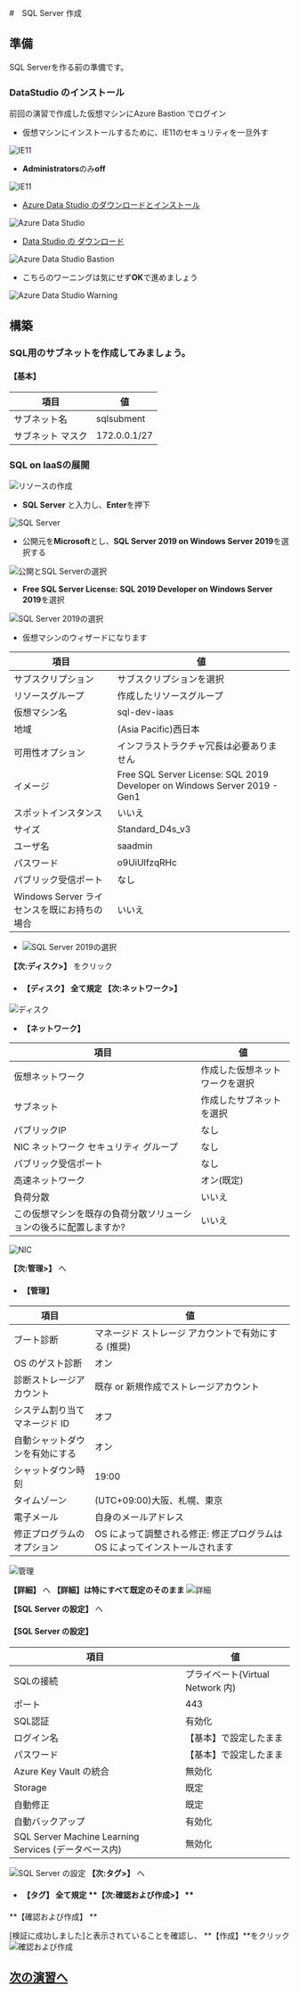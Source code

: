 #　SQL Server 作成

## 準備
SQL Serverを作る前の準備です。
### DataStudio のインストール

前回の演習で作成した仮想マシンにAzure Bastion でログイン

- 仮想マシンにインストールするために、IE11のセキュリティを一旦外す

![IE11](images/winserver-ie11-0.png "Prev IEセッティング")

-  **Administrators**のみ**off**

![IE11](images/winserver-ie11.png "IEセッティング")


- [Azure Data Studio のダウンロードとインストール][1]

![Azure Data Studio ](images/azure-datastudio.png "Azure Data Studio インストール")

- [Data Studio の ダウンロード][2]

![Azure Data Studio Bastion](images/datastudio-install-4-bastion.png "Azure Data Studio Bastion View")

- こちらのワーニングは気にせず**OK**で進めましょう

![Azure Data Studio Warning](images/datastudio-install-warning.png "Azure Data Studio 警告")


## 構築
### SQL用のサブネットを作成してみましょう。

#### **【基本】**

|  項目 |  値  |
| ---- | ---- |
|  サブネット名 |  sqlsubment  |
|  サブネット マスク  |  172.0.0.1/27  |

### SQL on IaaSの展開

![リソースの作成](images/resource-create.png "リソースの作成")

- **SQL Server** と入力し、**Enter**を押下

![SQL Server](images/sql-server-input.png "SQL Server")


- 公開元を**Microsoft**とし、**SQL Server 2019 on Windows Server 2019**を選択する

![公開とSQL Serverの選択](images/pub-microsoft-win2019.png "sqlpub")

- **Free SQL Server License: SQL 2019 Developer on Windows Server 2019**を選択

![SQL Server 2019の選択](images/sql-server-choise.png "sqlpub")

- 仮想マシンのウィザードになります

|  項目|  値  |
| ---- | ---- |
|  サブスクリプション |  サブスクリプションを選択  |
|  リソースグループ  |  作成したリソースグループ  |
|  仮想マシン名  |  sql-dev-iaas  |
|  地域  |  (Asia Pacific)西日本  |
|  可用性オプション |  インフラストラクチャ冗長は必要ありません  |
|  イメージ  | Free SQL Server License: SQL 2019 Developer on Windows Server 2019 - Gen1   |
|  スポットインスタンス  |  いいえ  |
|  サイズ |  Standard_D4s_v3  |
|  ユーザ名 |  saadmin  |
|  パスワード |  o9UiUlfzqRHc  |
|  パブリック受信ポート |  なし  |
|Windows Server ライセンスを既にお持ちの場合| いいえ |



- ![SQL Server 2019の選択](images/create-vm.png "vmcreate")

**【次:ディスク>】** をクリック

- #### **【ディスク】** 全て規定 **【次:ネットワーク>】**
![ディスク](images/vmcreate-disk.png "vmdisk")

- **【ネットワーク】**

|  項目|  値  |
| ---- | ---- |
|  仮想ネットワーク |  作成した仮想ネットワークを選択  |
|  サブネット  |  作成したサブネットを選択  |
|  パブリックIP  |  なし  |
|  NIC ネットワーク セキュリティ グループ  |  なし |
|  パブリック受信ポート |  なし  |
|  高速ネットワーク | オン(既定)  |
|  負荷分散  |  いいえ  |
|  この仮想マシンを既存の負荷分散ソリューションの後ろに配置しますか? |  いいえ  |


![NIC](images/vmcreate-nic.png "vmnic")


**【次:管理>】** へ

- #### **【管理】**

|  項目|  値  |
| ---- | ---- |
|  ブート診断 |  マネージド ストレージ アカウントで有効にする (推奨)  |
|  OS のゲスト診断  |  オン  |
|  診断ストレージアカウント |  既存 or 新規作成でストレージアカウント  |
|  システム割り当てマネージド ID |  オフ |
|  自動シャットダウンを有効にする |  オン  |
|  シャットダウン時刻 | 19:00  |
|  タイムゾーン  |  (UTC+09:00)大阪、札幌、東京  |
|  電子メール |  自身のメールアドレス  |
|修正プログラムのオプション| OS によって調整される修正: 修正プログラムは OS によってインストールされます |
![管理](images/vmcreate-manage.png "vmmanage")

**【詳細】** へ
**【詳細】**は特にすべて既定のそのまま****
![詳細](images/vmcreate-detail.png "vmdetail")

**【SQL Server の設定】** へ

#### **【SQL Server の設定】**

|  項目|  値  |
| ---- | ---- |
|  SQLの接続 |  プライベート(Virtual Network 内)  |
|  ポート  |  443  |
|  SQL認証 |  有効化  |
|  ログイン名 |  【基本】で設定したまま |
|  パスワード |  【基本】で設定したまま  |
|  Azure Key Vault の統合 | 無効化  |
|  Storage  |  既定   |
|  自動修正 |  既定  |
|自動バックアップ| 有効化 |
|SQL Server Machine Learning Services (データベース内)|無効化|
![SQL Server の設定](images/vmcreate-sql.png "vmsql")
**【次:タグ>】** へ

- #### **【タグ】** 全て規定 **【次:確認および作成>】 **
**【確認および作成】 **

[検証に成功しました]と表示されていることを確認し、
**【作成】**をクリック
![確認および作成](images/vmcreate-confirm.png "vmconfirm")

## [次の演習へ][3]

[1]:https://docs.microsoft.com/ja-jp/sql/azure-data-studio/download-azure-data-studio?view=sql-server-ver15
[2]:https://go.microsoft.com/fwlink/?linkid=2138608
[3]:sql-try-hands-on.markdown


